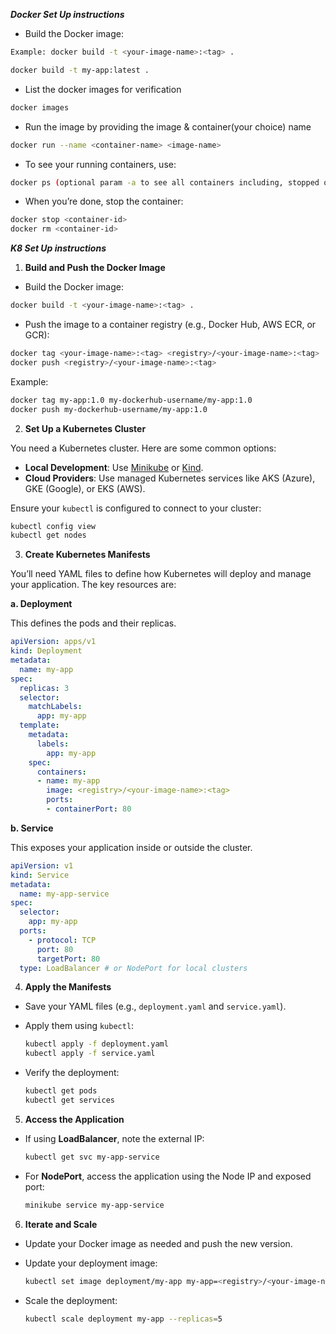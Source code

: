 ***Docker Set Up instructions***

- Build the Docker image:
```bash
Example: docker build -t <your-image-name>:<tag> .
```
```bash
docker build -t my-app:latest .
```
- List the docker images for verification
```bash
docker images
```
- Run the image by providing the image & container(your choice) name
```bash
docker run --name <container-name> <image-name>
```
- To see your running containers, use:
```bash
docker ps (optional param -a to see all containers including, stopped ones)
```
- When you’re done, stop the container:
```bash
docker stop <container-id>
docker rm <container-id>
```

***K8 Set Up instructions***
1. **Build and Push the Docker Image**

- Build the Docker image:
```bash
docker build -t <your-image-name>:<tag> .
```

- Push the image to a container registry (e.g., Docker Hub, AWS ECR, or GCR):
```bash
docker tag <your-image-name>:<tag> <registry>/<your-image-name>:<tag>
docker push <registry>/<your-image-name>:<tag>
```
  Example:
```bash
docker tag my-app:1.0 my-dockerhub-username/my-app:1.0
docker push my-dockerhub-username/my-app:1.0
```

2. **Set Up a Kubernetes Cluster**

You need a Kubernetes cluster. Here are some common options:
- **Local Development**: Use [Minikube](https://minikube.sigs.k8s.io/docs/) or [Kind](https://kind.sigs.k8s.io/).
- **Cloud Providers**: Use managed Kubernetes services like AKS (Azure), GKE (Google), or EKS (AWS).

Ensure your `kubectl` is configured to connect to your cluster:
```bash
kubectl config view
kubectl get nodes
```

3. **Create Kubernetes Manifests**

You’ll need YAML files to define how Kubernetes will deploy and manage your application. The key resources are:

**a. Deployment**

This defines the pods and their replicas.
```yaml
apiVersion: apps/v1
kind: Deployment
metadata:
  name: my-app
spec:
  replicas: 3
  selector:
    matchLabels:
      app: my-app
  template:
    metadata:
      labels:
        app: my-app
    spec:
      containers:
      - name: my-app
        image: <registry>/<your-image-name>:<tag>
        ports:
        - containerPort: 80
```

**b. Service**

This exposes your application inside or outside the cluster.
```yaml
apiVersion: v1
kind: Service
metadata:
  name: my-app-service
spec:
  selector:
    app: my-app
  ports:
    - protocol: TCP
      port: 80
      targetPort: 80
  type: LoadBalancer # or NodePort for local clusters
```

4. **Apply the Manifests**

- Save your YAML files (e.g., `deployment.yaml` and `service.yaml`).
- Apply them using `kubectl`:
  ```bash
  kubectl apply -f deployment.yaml
  kubectl apply -f service.yaml
  ```

- Verify the deployment:
  ```bash
  kubectl get pods
  kubectl get services
  ```

5. **Access the Application**

- If using **LoadBalancer**, note the external IP:
  ```bash
  kubectl get svc my-app-service
  ```

- For **NodePort**, access the application using the Node IP and exposed port:
  ```bash
  minikube service my-app-service
  ```

6. **Iterate and Scale**

- Update your Docker image as needed and push the new version.
- Update your deployment image:
  ```bash
  kubectl set image deployment/my-app my-app=<registry>/<your-image-name>:<new-tag>
  ```

- Scale the deployment:
  ```bash
  kubectl scale deployment my-app --replicas=5
  ```
